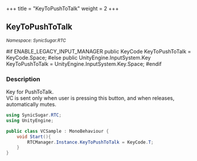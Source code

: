 +++
title = "KeyToPushToTalk"
weight = 2
+++
## KeyToPushToTalk
<small>*Namespace: SynicSugar.RTC*</small>

#if ENABLE_LEGACY_INPUT_MANAGER
public KeyCode KeyToPushToTalk = KeyCode.Space;
#else
public UnityEngine.InputSystem.Key KeyToPushToTalk = UnityEngine.InputSystem.Key.Space;
#endif


### Description
Key for PushToTalk.<br>
VC is sent only when user is pressing this button, and  when releases, automatically mutes.

```cs
using SynicSugar.RTC;
using UnityEngine;

public class VCSample : MonoBehaviour {
    void Start(){
        RTCManager.Instance.KeyToPushToTalk = KeyCode.T;
    }
}
```